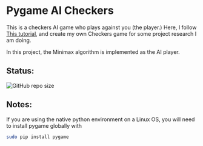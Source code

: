 # Pygame AI Checkers

This is a checkers AI game who plays against you (the player.) Here, I follow [This tutorial](https://www.youtube.com/watch?v=vnd3RfeG3NM&list=PLzMcBGfZo4-lkJr3sqpikNyVzbNZLRiT3), and create my own Checkers game for some project research I am doing.

In this project, the Minimax algorithm is implemented as the AI player.

## Status:

![GitHub repo size](https://img.shields.io/github/repo-size/ADolbyB/pygame-checkers?label=Repo%20Size&logo=github)

## Notes:

If you are using the native python environment on a Linux OS, you will need to install pygame globally with
```bash
sudo pip install pygame
```